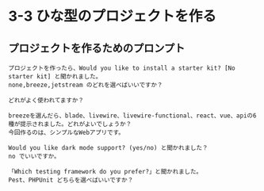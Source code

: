 # 3-3 ひな型のプロジェクトを作る

## プロジェクトを作るためのプロンプト

```
プロジェクトを作ったら、Would you like to install a starter kit? [No starter kit] と聞かれました。
none,breeze,jetstream のどれを選べばいいですか？
```

```
どれがよく使われてますか？
```

```
breezeを選んだら、blade、livewire、livewire-functional、react、vue、apiの6種が提示されました。どれがよいでしょうか？
今回作るのは、シンプルなWebアプリです。
```

```
Would you like dark mode support? (yes/no) と聞かれました？
no でいいですか。
```

```
「Which testing framework do you prefer?」と聞かれました。
Pest、PHPUnit どちらを選べばいいですか？ 
```

